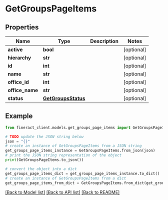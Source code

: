 # GetGroupsPageItems


## Properties

Name | Type | Description | Notes
------------ | ------------- | ------------- | -------------
**active** | **bool** |  | [optional] 
**hierarchy** | **str** |  | [optional] 
**id** | **int** |  | [optional] 
**name** | **str** |  | [optional] 
**office_id** | **int** |  | [optional] 
**office_name** | **str** |  | [optional] 
**status** | [**GetGroupsStatus**](GetGroupsStatus.md) |  | [optional] 

## Example

```python
from fineract_client.models.get_groups_page_items import GetGroupsPageItems

# TODO update the JSON string below
json = "{}"
# create an instance of GetGroupsPageItems from a JSON string
get_groups_page_items_instance = GetGroupsPageItems.from_json(json)
# print the JSON string representation of the object
print(GetGroupsPageItems.to_json())

# convert the object into a dict
get_groups_page_items_dict = get_groups_page_items_instance.to_dict()
# create an instance of GetGroupsPageItems from a dict
get_groups_page_items_from_dict = GetGroupsPageItems.from_dict(get_groups_page_items_dict)
```
[[Back to Model list]](../README.md#documentation-for-models) [[Back to API list]](../README.md#documentation-for-api-endpoints) [[Back to README]](../README.md)


